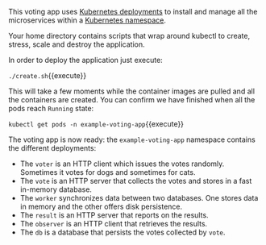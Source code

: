 This voting app uses [Kubernetes deployments](https://kubernetes.io/docs/concepts/workloads/controllers/deployment/#scaling-a-deployment) to install and manage all the microservices within a [Kubernetes namespace](https://kubernetes.io/docs/concepts/overview/working-with-objects/namespaces/).

Your home directory contains scripts that wrap around kubectl to create, stress, scale and destroy the application.

In order to deploy the application just execute:

`./create.sh`{{execute}}

This will take a few moments while the container images are pulled and all the containers are created. You can confirm we have finished when all the pods reach `Running` state:

`kubectl get pods -n example-voting-app`{{execute}}

The voting app is now ready: the `example-voting-app` namespace contains the different deployments:

- The `voter` is an HTTP client which issues the votes randomly. Sometimes it votes for dogs and sometimes for cats.
- The `vote` is an HTTP server that collects the votes and stores in a fast in-memory database.
- The `worker` synchronizes data between two databases. One stores data in memory and the other offers disk persistence.
- The `result` is an HTTP server that reports on the results.
- The `observer` is an HTTP client that retrieves the results.
- The `db` is a database that persists the votes collected by `vote`.
